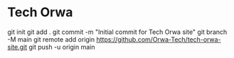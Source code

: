 # Tech Orwa
git init
git add .
git commit -m "Initial commit for Tech Orwa site"
git branch -M main
git remote add origin https://github.com/Orwa-Tech/tech-orwa-site.git
git push -u origin main

